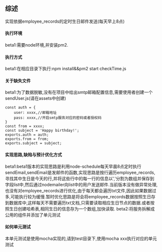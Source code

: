 ## 综述
实现依据employee_records的定时生日邮件发送(每天早上8点)

#### 执行环境
beta1:需要node环境,并安装pm2.

#### 执行方式
beta1:在相应目录下执行:npm install&&pm2 start checkTime.js

#### 关于缺失文件
beta1:为了数据脱敏,没有在项目中给出smtp邮箱配置信息,需要使用者创建一个sendUser.js(请在assets中创建)
```
const auth = {
    user: xxxx,//邮箱地址
	pass: xxxx,//开启smtp服务对应的密码或者授权码
}
const from = xxxx;
const subject = 'Happy birthday!';
exports.auth = auth;
exports.from = from;
exports.subject = subject;
```

#### 实现思路,缺陷与预计优化方式
beta1:beta1版本的实现思路是利用node-schedule每天早晨8点定时执行sendEmail,sendEmail是发邮件的函数,实现思路是按行遍历employee_records,寻找其中生日是今天的行,并将这些行中的每一行的信息以','分割为数组并保存到字段list中,然后通过nodemailer向list中的用户发送邮件.当前版本没有做异常处理,也没有对employee_records进行优化,由于每天都会遍历txt文件,因此如果数据过多,可能执行较为缓慢.暂时优化思路是将会将employee_records数据按照生日存到数据库中,这样每天不需要遍历txt文档,只需要读取相应生日节点的数据.或者按照生日创建哈希表,相同生日的信息存为一个数组,加快读取.
beta2:将服务拆解成公用的组件并添加了单元测试

#### 如何单元测试
本单元测试是使用mocha实现的,请到test目录下,使用mocha xxx执行对应的单元测试